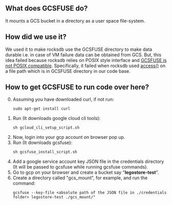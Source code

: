 ## What does GCSFUSE do?

It mounts a GCS bucket in a directory as a user space file-system.

## How did we use it?

We used it to make rocksdb use the GCSFUSE directory to make data durable i.e. in case of VM failure data can be obtained from GCS. But, this idea failed because rocksdb relies on POSIX style interface and [GCSFUSE is not POSIX compatible](https://cloud.google.com/storage/docs/gcs-fuse#notes). Specifically, it failed when rocksdb used [access()](https://man7.org/linux/man-pages/man2/access.2.html) on a file path which is in GCSFUSE directory in our code base.

## How to get GCSFUSE to run code over here?

0. Assuming you have downloaded curl, if not run:
    ```shell
    sudo apt-get install curl
    ```
1. Run (It downloads google cloud cli tools):
    ```shell
    sh gcloud_cli_setup_script.sh
    ```
2. Now, login into your gcp account on browser pop up.
3. Run (It downloads gcsfuse):
    ```shell
    sh gcsfuse_install_script.sh
    ``` 
4. Add a google service account key JSON file in the credentials directory (It will be passed to gcsfuse while running gcsfuse commands).
5. Go to gcp on your browser and create a bucket say "**legostore-test**".
6. Create a directory called "gcs_mount", for example, and run the command:
    ```shell
    gcsfuse --key-file <absolute path of the JSON file in ./credentials folder> legostore-test ./gcs_mount/"
    ```